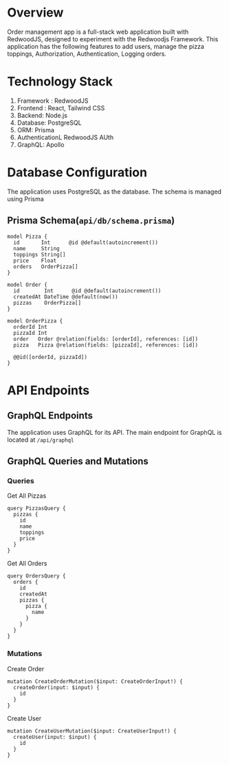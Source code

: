 # Overview

Order management app is a full-stack web application built with RedwoodJS, designed to experiment with the Redwoodjs Framework. This application has the following features to add users, manage the pizza toppings, Authorization, Authentication, Logging orders.

# Technology Stack

1. Framework : RedwoodJS
2. Frontend : React, Tailwind CSS
3. Backend: Node.js
4. Database: PostgreSQL
5. ORM: Prisma
6. AuthenticationL RedwoodJS AUth
7. GraphQL: Apollo

# Database Configuration

The application uses PostgreSQL as the database. The schema is managed using Prisma

## Prisma Schema(`api/db/schema.prisma`)

```
model Pizza {
  id       Int      @id @default(autoincrement())
  name     String
  toppings String[]
  price    Float
  orders   OrderPizza[]
}

model Order {
  id        Int      @id @default(autoincrement())
  createdAt DateTime @default(now())
  pizzas    OrderPizza[]
}

model OrderPizza {
  orderId Int
  pizzaId Int
  order   Order @relation(fields: [orderId], references: [id])
  pizza   Pizza @relation(fields: [pizzaId], references: [id])

  @@id([orderId, pizzaId])
}

```
# API Endpoints

## GraphQL Endpoints

The application uses GraphQL for its API. The main endpoint for GraphQL is located at `/api/graphql`

## GraphQL Queries and Mutations

### Queries

Get All Pizzas

```
query PizzasQuery {
  pizzas {
    id
    name
    toppings
    price
  }
}
```

Get All Orders

```
query OrdersQuery {
  orders {
    id
    createdAt
    pizzas {
      pizza {
        name
      }
    }
  }
}
```

### Mutations

Create Order
```
mutation CreateOrderMutation($input: CreateOrderInput!) {
  createOrder(input: $input) {
    id
  }
}
```

Create User
```
mutation CreateUserMutation($input: CreateUserInput!) {
  createUser(input: $input) {
    id
  }
}
```
